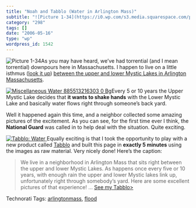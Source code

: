 ```yaml
---
title: "Noah and Tabblo (Water in Arlington Mass)"
subtitle: "![Picture 1-34](https://i0.wp.com/s3.media.squarespace.com/production/1075723/12829350/weblogs/image..."
category: "298"
tags: []
date: "2006-05-16"
type: "wp"
wordpress_id: 1542
---
```

![Picture 1-34](https://i0.wp.com/s3.media.squarespace.com/production/1075723/12829350/weblogs/images/Picture%25201-34.png?resize=200%2C150)As you may have heard, we’ve had torrential (and I mean torrential) downpours here in Massachusetts. I happen to live on a little isthmus ([look it up](http://en.wikipedia.org/wiki/Isthmus)) [between the upper and lower Mystic Lakes in Arlington Massachusetts](http://en.wikipedia.org/wiki/Isthmus). 

[![ Miscellaneous Water 885513216303 0 Bg](https://i0.wp.com/s3.media.squarespace.com/production/1075723/12829350/weblogs/images/_Miscellaneous_Water_885513216303_0_BG-tm.jpg?resize=192%2C144)](https://i0.wp.com/s3.media.squarespace.com/production/1075723/12829350/weblogs/images/_Miscellaneous_Water_885513216303_0_BG.jpg)Every 5 or 10 years the Upper Mystic Lake decides that **it wants to shake hands** with the Lower Mystic Lake and basically water flows right through someone’s back yard. 

Well it happened again this time, and a neighbor collected some amazing pictures of the excitement. As you can see, for the first time ever I think, the **National Guard** was called in to help deal with the situation. Quite exciting. 

[![Tabblo: Water](https://i0.wp.com/app.tabblo.com/studio/image/public/1215/9c5db77170bb7210be86f86032fea482.png?resize=208%2C285)](//app.tabblo.com/studio/stories/view/953/)[
](//app.tabblo.com/studio/stories/view/953/)
Equally exciting is that I took the opportunity to play with a new product called [Tabblo](http://www.tabblo.com/studio/) and built this page in **exactly 5 minutes** using the images as raw material. Very nicely done! Here’s the caption:

> We live in a neighborhood in Arlington Mass that sits right between the upper and lower Mystic Lakes. As happens once every five or 10 years, with enough rain the upper and lower Mystic lakes link up, unfortunately right through somebody’s yard. Here are some excellent pictures of that experience! … [See my Tabblo>](//app.tabblo.com/studio/stories/view/953/)

Technorati Tags: [arlingtonmass](http://www.technorati.com/tag/arlingtonmass), [flood](http://www.technorati.com/tag/flood)